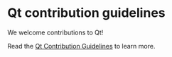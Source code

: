 # Qt contribution guidelines

We welcome contributions to Qt!

Read the
[Qt Contribution Guidelines](https://wiki.qt.io/Qt_Contribution_Guidelines) to learn more.

